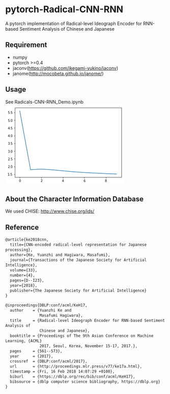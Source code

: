 # pytorch-Radical-CNN-RNN
A pytorch implementation of Radical-level Ideograph Encoder for RNN-based Sentiment Analysis of Chinese and Japanese
## Requirement
* numpy
* pytorch >=0.4
* jaconv(https://github.com/ikegami-yukino/jaconv)
* janome(http://mocobeta.github.io/janome/)
## Usage
See Radicals-CNN-RNN_Demo.ipynb
![training curve](demo_training.png)
## About the Character Information Database
We used CHISE: http://www.chise.org/ids/
## Reference
```
@article{ke2018cnn,
  title={CNN-encoded radical-level representation for Japanese processing},
  author={Ke, Yuanzhi and Hagiwara, Masafumi},
  journal={Transactions of the Japanese Society for Artificial Intelligence},
  volume={33},
  number={4},
  pages={D--I23},
  year={2018},
  publisher={The Japanese Society for Artificial Intelligence}
}
```
```
@inproceedings{DBLP:conf/acml/KeH17,
  author    = {Yuanzhi Ke and
               Masafumi Hagiwara},
  title     = {Radical-level Ideograph Encoder for RNN-based Sentiment Analysis of
               Chinese and Japanese},
  booktitle = {Proceedings of The 9th Asian Conference on Machine Learning, {ACML}
               2017, Seoul, Korea, November 15-17, 2017.},
  pages     = {561--573},
  year      = {2017},
  crossref  = {DBLP:conf/acml/2017},
  url       = {http://proceedings.mlr.press/v77/ke17a.html},
  timestamp = {Fri, 16 Feb 2018 14:07:29 +0100},
  biburl    = {https://dblp.org/rec/bib/conf/acml/KeH17},
  bibsource = {dblp computer science bibliography, https://dblp.org}
}
```
